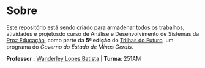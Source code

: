 # Sobre
Este repositório está sendo criado para armadenar todos os trabalhos, atividades e projetosdo curso de Análise e Desenvolvimento de Sistemas da [Proz Educação](https://prozeducacao.com.br/), como parte da **5ª edição** do [Trilhas do Futuro](https://www.trilhasdefuturo.mg.gov.br/), um programa do _Governo do Estado de Minas Gerais_.

**Professor** : [Wanderley Lopes Batista](https://capacidadevirtual.blogspot.com/p/curriculo-prof-wanderley_20.html) | 
**Turma**: 251AM
